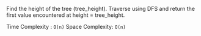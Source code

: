 Find the height of the tree (tree_height).
Traverse using DFS and return the first value encountered at height = tree_height.

Time Complexity : `O(n)`
Space Complexity: `O(n)`